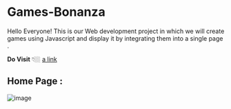 ﻿# Games-Bonanza
Hello Everyone! This is our Web development project in which we will create games using Javascript and display it by integrating them into a single page .

**Do Visit** 👇🏼
[a link](https://games-bonanza.netlify.app/)

## Home Page :
![image](https://user-images.githubusercontent.com/87670425/236391288-a06cf2fd-e14e-41ee-a187-6cc04abd0bd0.png)

